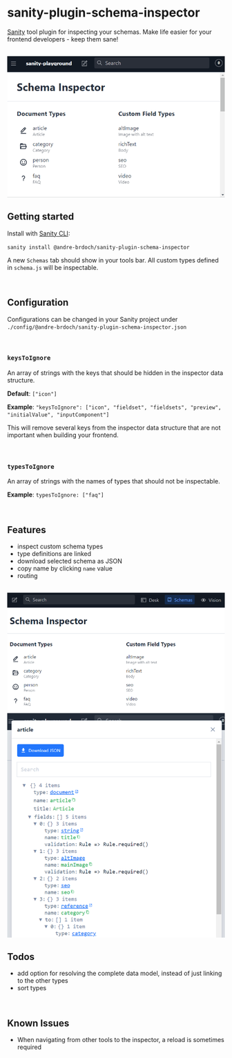 # sanity-plugin-schema-inspector

[Sanity](https://www.sanity.io/) tool plugin for inspecting your schemas. Make life easier for your frontend developers - keep them sane!

<br/>

<img src="https://github.com/andre-brdoch/sanity-plugin-schema-inspector/blob/master/docs/demo.gif">

<br/>

## Getting started

Install with [Sanity CLI](https://www.sanity.io/docs/cli):

`sanity install @andre-brdoch/sanity-plugin-schema-inspector`

A new `Schemas` tab should show in your tools bar. All custom types defined in `schema.js` will be inspectable.

<br/>

## Configuration

Configurations can be changed in your Sanity project under `./config/@andre-brdoch/sanity-plugin-schema-inspector.json`

<br/>

### `keysToIgnore`

An array of strings with the keys that should be hidden in the inspector data structure.

**Default**: `["icon"]`

**Example**:
`"keysToIgnore": ["icon", "fieldset", "fieldsets", "preview", "initialValue", "inputComponent"]`

This will remove several keys from the inspector data structure that are not important when building your frontend.

<br/>

### `typesToIgnore`

An array of strings with the names of types that should not be inspectable.

**Example**: `typesToIgnore: ["faq"]`

<br/>

## Features

- inspect custom schema types
- type definitions are linked
- download selected schema as JSON
- copy name by clicking `name` value
- routing

<br/>

<img src="https://github.com/andre-brdoch/sanity-plugin-schema-inspector/blob/master/docs/overview.png">

<br/>

<img src="https://github.com/andre-brdoch/sanity-plugin-schema-inspector/blob/master/docs/inspector.png">

<br/>

## Todos

- add option for resolving the complete data model, instead of just linking to the other types
- sort types 

<br/>

## Known Issues

- When navigating from other tools to the inspector, a reload is sometimes required
